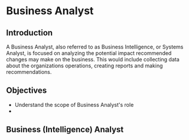 # Business Analyst 

## Introduction  

 A Business Analyst, also referred to as Business Intelligence, or Systems Analyst, is focused on analyzing the potential impact recommended changes may make on the business. This would include collecting data about the organizations operations, creating reports and making recommendations.  

## Objectives  

* Understand the scope of Business Analyst's role
* 

## Business (Intelligence) Analyst  

